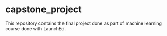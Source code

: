 # capstone_project
This repository contains the final project done as part of machine learning course done with LaunchEd.
